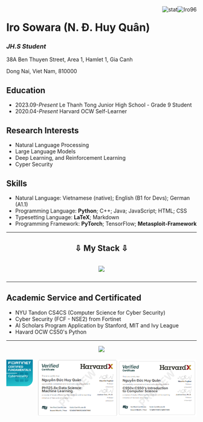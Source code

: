 <img align="right" src="https://komarev.com/ghpvc/?username=Iro96" alt="Iro96" />
<img align="right" src="https://github-readme-stats.vercel.app/api?username=Iro96&show_icons=true&theme=transparent&hide_title=true&hide_rank=true" alt="stat" />

# Iro Sowara (N. Đ. Huy Quân)

### *JH.S Student*

38A Ben Thuyen Street, Area 1, Hamlet 1, Gia Canh

Dong Nai, Viet Nam, 810000

## Education

- 2023.09-*Present* Le Thanh Tong Junior High School - Grade 9 Student
- 2020.04-*Present* Harvard OCW Self-Learner

## Research Interests

- Natural Language Processing
- Large Language Models
- Deep Learning, and Reinforcement Learning
- Cyper Security

## Skills

- Natural Language: Vietnamese (native); English (B1 for Devs); German (A1.1)
- Programming Language: **Python**; C++; Java; JavaScript; HTML; CSS
- Typesetting Language: **LaTeX**; Markdown
- Programming Framework: **PyTorch**; TensorFlow; **Metasploit-Framework**
  
---
<h2 align="center">⇩ My Stack ⇩<h2/>
<p align="center">
  <img src="https://skillicons.dev/icons?i=python,cpp,java,js,html,css,react,ts,nodejs,express,tailwind,bootstrap,mysql,sqlite,linux,bash,docker,git,github,vscode,kali,ubuntu,nginx,gcp&perline=12">
</p>

---

## Academic Service and Certificated
- NYU Tandon CS4CS (Computer Science for Cyber Security)
- Cyber Security (FCF - NSE2) from Fortinet
- AI Scholars Program Application by Stanford, MIT and Ivy League
- Havard OCW CS50's Python

---

<div align="center">
  <img src="https://quotes-github-readme.vercel.app/api?type=horizontal&theme=monokai&quote=虚心向学，君子不器🎈&author=可以遐想">
</div>

<br />

<img align="left" src="https://github.com/Iro96/Iro96/blob/main/images/icon-nse-fund-cybersecurity.png" height=70px alt="FCF Badge" />
<img align="right" src="https://github.com/Iro96/Iro96/blob/main/images/havardx_cs50.png" height=150px alt="HavradX CS50" />
<img align="right" src="https://github.com/Iro96/Iro96/blob/main/images/havardx_ph125.8x.png" height=150px alt="HavardX Machine Learning" />

